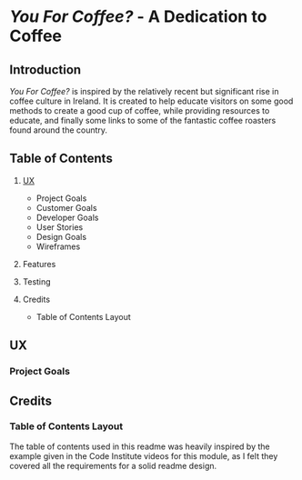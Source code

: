 # *You For Coffee?* - A Dedication to Coffee 

## Introduction

*You For Coffee?* is inspired by the relatively recent but significant rise in coffee culture in Ireland. It is created to help educate visitors on some good methods to create a good cup of coffee, while providing resources to educate, and finally some links to some of the fantastic coffee roasters found around the country.

## Table of Contents

1. [UX](#ux) 
    - Project Goals
    - Customer Goals
    - Developer Goals
    - User Stories
    - Design Goals
    - Wireframes

2. Features

3. Testing

4. Credits
    - Table of Contents Layout



## UX

### Project Goals



## Credits 

### Table of Contents Layout

The table of contents used in this readme was heavily inspired by the example given in the Code Institute videos for this module, as I felt they covered all the requirements for a solid readme design. 